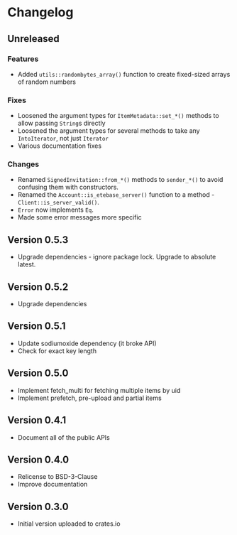 # Changelog

## Unreleased
### Features
* Added `utils::randombytes_array()` function to create fixed-sized arrays of random numbers

### Fixes
* Loosened the argument types for `ItemMetadata::set_*()` methods to allow passing `String`s directly
* Loosened the argument types for several methods to take any `IntoIterator`, not just `Iterator`
* Various documentation fixes

### Changes
* Renamed `SignedInvitation::from_*()` methods to `sender_*()` to avoid confusing them with constructors.
* Renamed the `Account::is_etebase_server()` function to a method - `Client::is_server_valid()`.
* `Error` now implements `Eq`.
* Made some error messages more specific

## Version 0.5.3
* Upgrade dependencies - ignore package lock. Upgrade to absolute latest.

## Version 0.5.2
* Upgrade dependencies

## Version 0.5.1
* Update sodiumoxide dependency (it broke API)
* Check for exact key length

## Version 0.5.0
* Implement fetch_multi for fetching multiple items by uid
* Implement prefetch, pre-upload and partial items

## Version 0.4.1
* Document all of the public APIs

## Version 0.4.0
* Relicense to BSD-3-Clause
* Improve documentation

## Version 0.3.0
* Initial version uploaded to crates.io
